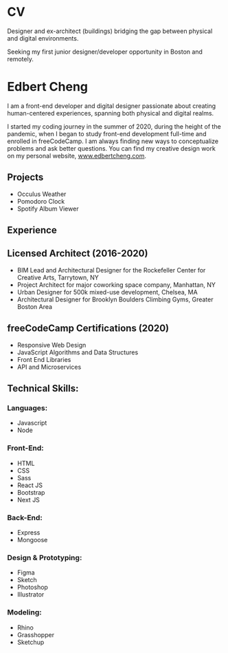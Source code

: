 # CV

Designer and ex-architect (buildings) bridging the gap between physical and digital environments.

Seeking my first junior designer/developer opportunity in Boston and remotely.

# Edbert Cheng

I am a front-end developer and digital designer passionate about creating human-centered experiences, spanning both physical and digital realms. 

I started my coding journey in the summer of 2020, during the height of the pandemic, when I began to study front-end development full-time and enrolled in freeCodeCamp. I am always finding new ways to conceptualize problems and ask better questions. You can find my creative design work on my personal website, www.edbertcheng.com.

## Projects
- Occulus Weather
- Pomodoro Clock
- Spotify Album Viewer

## Experience

## Licensed Architect (2016-2020)
- BIM Lead and Architectural Designer for the Rockefeller Center for Creative Arts, Tarrytown, NY
- Project Architect for major coworking space company, Manhattan, NY
- Urban Designer for 500k mixed-use development, Chelsea, MA
- Architectural Designer for Brooklyn Boulders Climbing Gyms, Greater Boston Area

## freeCodeCamp Certifications (2020)
- Responsive Web Design
- JavaScript Algorithms and Data Structures
- Front End Libraries
- API and Microservices

## Technical Skills:

### Languages:
- Javascript
- Node

### Front-End:
- HTML
- CSS
- Sass
- React JS
- Bootstrap
- Next JS

### Back-End:
- Express
- Mongoose

### Design & Prototyping: 
- Figma
- Sketch
- Photoshop
- Illustrator

### Modeling:
- Rhino
- Grasshopper
- Sketchup

